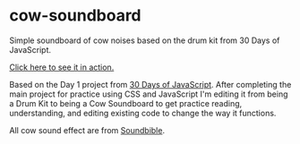 # cow-soundboard
Simple soundboard of cow noises based on the drum kit from 30 Days of JavaScript.

[Click here to see it in action.](https://memitaru.github.io/cow-soundboard/)

Based on the Day 1 project from [30 Days of JavaScript](https://javascript30.com/). After completing the main project for practice using CSS and JavaScript I'm editing it from being a Drum Kit to being a Cow Soundboard to get practice reading, understanding, and editing existing code to change the way it functions.

All cow sound effect are from [Soundbible](http://soundbible.com/).